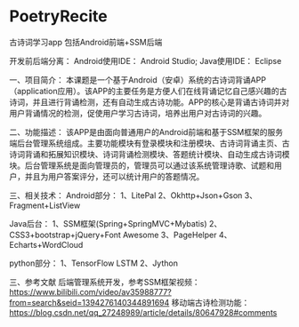 # PoetryRecite
古诗词学习app 包括Android前端+SSM后端

开发前后端分离：
Android使用IDE： Android Studio;
Java使用IDE： Eclipse

一、项目简介：
  本课题是一个基于Android（安卓）系统的古诗词背诵APP（application应用）。该APP的主要任务是方便人们在线背诵记忆自己感兴趣的古诗词，并且进行背诵检测，还有自动生成古诗功能。APP的核心是背诵古诗词并对用户背诵情况的检测，促使用户学习古诗词，培养出用户对古诗词的兴趣。

二、功能描述：
  该APP是由面向普通用户的Android前端和基于SSM框架的服务端后台管理系统组成。主要功能模块有登录模块和注册模块、古诗词背诵主页、古诗词背诵和拓展知识模块、诗词背诵检测模块、答题统计模块、自动生成古诗词模块。后台管理系统是面向管理员的，管理员可以通过该系统管理诗歌、试题和用户，并且为用户答案评分，还可以统计用户的答题情况。

三、相关技术：
Android部分：
1、LitePal
2、Okhttp+Json+Gson
3、Fragment+ListView

Java后台：
1、SSM框架(Spring+SpringMVC+Mybatis)
2、CSS3+bootstrap+jQuery+Font Awesome
3、PageHelper
4、Echarts+WordCloud

python部分：
1、TensorFlow   LSTM
2、Jython

三、参考文献
后端管理系统开发，参考SSM框架视频：
https://www.bilibili.com/video/av35988777?from=search&seid=1394276140344891694
移动端古诗检测功能：
https://blog.csdn.net/qq_27248989/article/details/80647928#comments

